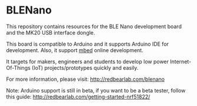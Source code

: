 
BLENano
=======

This repository contains resources for the BLE Nano development board and the MK20 USB interface dongle.

This board is compatible to Arduino and it supports Arduino IDE for development. Also, it support [mbed](http://developer.mbed.org/platforms/RedBearLab-MK20-Nano/) online development.

It targets for makers, engineers and students to develop low power Internet-Of-Things (IoT) projects/prototypes quickly and easily.

For more information, please visit:
http://redbearlab.com/blenano

Note: Arduino support is still in beta, if you want to be a beta tester, follow this guide: 
  http://redbearlab.com/getting-started-nrf51822/
